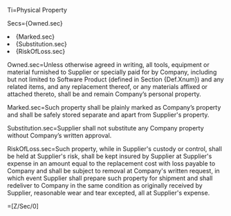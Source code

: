 Ti=Physical Property

Secs={Owned.sec}<li>{Marked.sec}<li>{Substitution.sec}<li>{RiskOfLoss.sec}

Owned.sec=Unless otherwise agreed in writing, all tools, equipment or material furnished to Supplier or specially paid for by Company, including but not limited to Software Product (defined in Section {Def.Xnum}) and any related items, and any replacement thereof, or any materials affixed or attached thereto, shall be and remain Company’s personal property.

Marked.sec=Such property shall be plainly marked as Company’s property and shall be safely stored separate and apart from Supplier's property.

Substitution.sec=Supplier shall not substitute any Company property without Company’s written approval.

RiskOfLoss.sec=Such property, while in Supplier's custody or control, shall be held at Supplier's risk, shall be kept insured by Supplier at Supplier's expense in an amount equal to the replacement cost with loss payable to Company and shall be subject to removal at Company's written request, in which event Supplier shall prepare such property for shipment and shall redeliver to Company in the same condition as originally received by Supplier, reasonable wear and tear excepted, all at Supplier's expense.

=[Z/Sec/0]